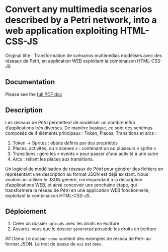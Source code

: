 # Convert any multimedia scenarios described by a Petri network, into a web application exploiting HTML-CSS-JS
Original title : Transformation de scénarios multimédias modélisés avec des réseaux de Pétri, en application WEB exploitant la combinaison HTML-CSS-JS

## Documentation
Please see the <a href="https://github.com/droduit/petri-media/blob/master/doc.pdf">full PDF doc</a>

## Description
Les réseaux de Pétri permettent de modéliser un nombre infini d’applications très diverses. De manière basique, ce sont des schémas composés de 4 éléments principaux : Token, Places, Transitions et arcs : 
1.	Token -> Sprites : objets définis par des propriétés
2.	Places, activités, ou « scenes » : contenant un ou plusieurs « sprite »
3.	Transitions : gère les « events » pour passer d’une activité à une autre
4.	Arcs : reliant les places aux transitions.

Un logiciel de modélisation de réseaux de Pétri pour générer des fichiers en représentant une description au format JSON est déjà existant. Nous voulons ici utiliser le JSON généré, correspondant à la description d’applications WEB, et ainsi concevoir une 
prochaine étape, qui transformera le réseau de Pétri en une application WEB fonctionnelle, exploitant la combinaison HTML-CSS-JS. 

## Déploiement
1. Créer un dossier `uploads` avec les droits en écriture
2. Assurez-vous que le dossier `generated` possède les droits en écriture

## Demo
Le dossier `demo` contient des exemples de réseau de Petri au format JSON.
Le mot de passe de `ex1` est `demo`.